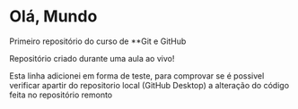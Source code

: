 # Olá, Mundo
 Primeiro repositório do curso de **Git e GitHub

 Repositório criado durante uma aula ao vivo!

Esta linha adicionei em forma de teste, para comprovar se é possivel verificar apartir do repositorio local (GitHub Desktop) a alteração do código feita no repositório remonto
